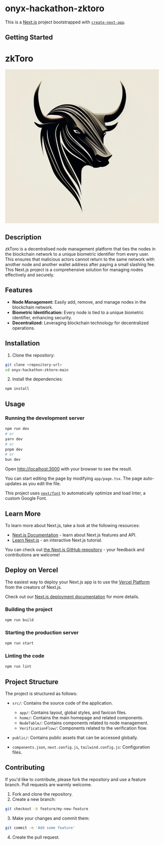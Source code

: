 # onyx-hackathon-zktoro

This is a [Next.js](https://nextjs.org/) project bootstrapped with [`create-next-app`](https://github.com/vercel/next.js/tree/canary/packages/create-next-app).

## Getting Started

# zkToro

![zkToro Logo](public/images/logo.jpeg)

## Description

zkToro is a decentralised node management platform that ties the nodes in the blockchain network to a unique biometric identifier from every user. This ensures that malicious actors cannot return to the same network with another node and another wallet address after paying a small slashing fee. This Next.js project is a comprehensive solution for managing nodes effectively and securely.

## Features

- **Node Management:** Easily add, remove, and manage nodes in the blockchain network.
- **Biometric Identification:** Every node is tied to a unique biometric identifier, enhancing security.
- **Decentralized:** Leveraging blockchain technology for decentralized operations.

## Installation

1. Clone the repository:
```bash
git clone <repository-url>
cd onyx-hackathon-zktoro-main
```

2. Install the dependencies:
```bash
npm install
```

## Usage
### Running the development server
```bash
npm run dev
# or
yarn dev
# or
pnpm dev
# or
bun dev
```

Open [http://localhost:3000](http://localhost:3000) with your browser to see the result.

You can start editing the page by modifying `app/page.tsx`. The page auto-updates as you edit the file.

This project uses [`next/font`](https://nextjs.org/docs/basic-features/font-optimization) to automatically optimize and load Inter, a custom Google Font.

## Learn More

To learn more about Next.js, take a look at the following resources:

- [Next.js Documentation](https://nextjs.org/docs) - learn about Next.js features and API.
- [Learn Next.js](https://nextjs.org/learn) - an interactive Next.js tutorial.

You can check out [the Next.js GitHub repository](https://github.com/vercel/next.js/) - your feedback and contributions are welcome!

## Deploy on Vercel

The easiest way to deploy your Next.js app is to use the [Vercel Platform](https://vercel.com/new?utm_medium=default-template&filter=next.js&utm_source=create-next-app&utm_campaign=create-next-app-readme) from the creators of Next.js.

Check out our [Next.js deployment documentation](https://nextjs.org/docs/deployment) for more details.


### Building the project
```bash
npm run build
```

### Starting the production server
```bash
npm run start
```

### Linting the code
```bash
npm run lint
```

## Project Structure

The project is structured as follows:

- `src/`: Contains the source code of the application.
    - `app/`: Contains layout, global styles, and favicon files.
    - `home/`: Contains the main homepage and related components.
    - `NodeTable/`: Contains components related to node management.
    - `VerificationFlow/`: Components related to the verification flow.

- `public/`: Contains public assets that can be accessed globally.

- `components.json`, `next.config.js`, `tailwind.config.js`: Configuration files.

## Contributing

If you'd like to contribute, please fork the repository and use a feature branch. Pull requests are warmly welcome.

1. Fork and clone the repository.
2. Create a new branch: 
```bash
git checkout -b feature/my-new-feature
```
3. Make your changes and commit them:
```bash
git commit -m 'Add some feature'
```
4. Create the pull request.

